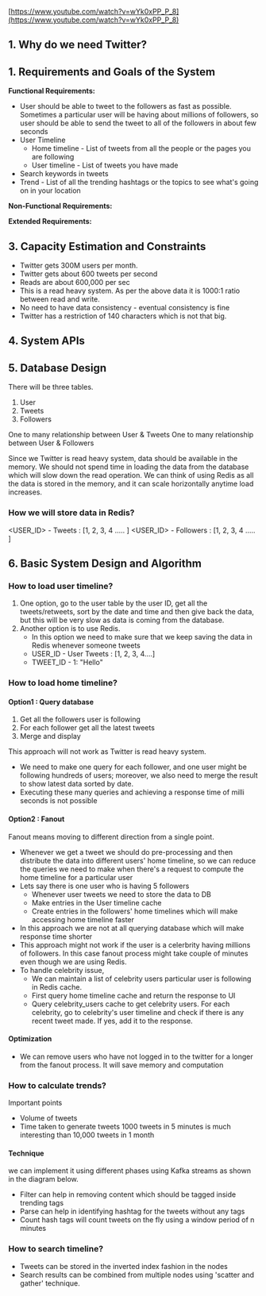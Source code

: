 [https://www.youtube.com/watch?v=wYk0xPP_P_8](https://www.youtube.com/watch?v=wYk0xPP_P_8)

## 1. Why do we need Twitter?

## 1. Requirements and Goals of the System

**Functional Requirements:**

 - User should be able to tweet to the followers as fast as possible. Sometimes a particular user will be having about millions of followers, so user should be able to send the tweet to all of the followers in about few seconds
 - User Timeline
	 - Home timeline - List of tweets from all the people or the pages you are following
	 - User timeline - List of tweets you have made
 - Search keywords in tweets
 - Trend - List of all the trending hashtags or the topics to see what's going on in your location

**Non-Functional Requirements:**

**Extended Requirements:**

## 3. Capacity Estimation and Constraints

- Twitter gets 300M users per month.
- Twitter gets about 600 tweets per second
- Reads are about 600,000 per sec
- This is a read heavy system. As per the above data it is 1000:1 ratio between read and write.
- No need to have data consistency - eventual consistency is fine
- Twitter has a restriction of 140 characters which is not that big.


## 4. System APIs


## 5. Database Design

There will be three tables.
 1. User
 2. Tweets
 3. Followers

 One to many relationship between User & Tweets
 One to many relationship between User & Followers

 Since we Twitter is read heavy system, data should be available in the memory. We should not spend time in loading the data from the database which will slow down the read operation. We can think of using Redis as all the data is stored in the memory, and it can scale horizontally anytime load increases.
### How we will store data in Redis?
<USER_ID> - Tweets : [1, 2, 3, 4 ..... ]
<USER_ID> - Followers : [1, 2, 3, 4 ..... ]

## 6. Basic System Design and Algorithm
### How to load user timeline?
 1. One option, go to the user table by the user ID, get all the tweets/retweets, sort by the date and time and then give back the data, but this will be very slow as data is coming from the database.
 2. Another option is to use Redis.
	- In this option we need to make sure that we keep saving the data in Redis whenever someone tweets
	- USER_ID - User Tweets : [1, 2, 3, 4....]
	- TWEET_ID - 1: "Hello"
### How to load home timeline?
#### Option1 : Query database
 1. Get all the followers user is following
 2. For each follower get all the latest tweets
 3. Merge and display

This approach will  not work as Twitter is read heavy system.
- We need to make one query for each follower, and one user might be following hundreds of users; moreover, we also need to merge the result to show latest data sorted by date.
- Executing these many queries and achieving a response time of milli seconds is not possible
#### Option2 : Fanout
Fanout means moving to different direction from a single point.
- Whenever we get a tweet we should do pre-processing and then distribute the data into different users' home timeline, so we can reduce the queries we need to make when there's a request to compute the home timeline for a particular user
- Lets say there is one user who is having 5 followers
	- Whenever user tweets we need to store the data to DB
	- Make entries in the User timeline cache
	- Create entries in the followers' home timelines which will make accessing home timeline faster
- In this approach we are not at all querying database which will make response time shorter
- This approach might not work if the user is a celerbrity having millions of followers. In this case fanout process might take couple of minutes even though we are using Redis.
- To handle celebrity issue,
	- We can maintain a list of celebrity users particular user is following in Redis cache.
	- First query home timeline cache and return the response to UI
	- Query celebrity_users cache to get celebrity users. For each celebrity, go to celebrity's user timeline and check if there is any recent tweet made. If yes, add it to the response.
#### Optimization
- We can remove users who have not logged in to the twitter for a longer from the fanout process. It will save memory and computation

 ### How to calculate trends?
 Important points
 - Volume of tweets
 - Time taken to generate tweets
1000 tweets in 5 minutes is much interesting than 10,000 tweets in 1 month

#### Technique
we can implement it using different phases using Kafka streams as shown in the diagram below.

 - Filter can help in removing content which should be tagged inside trending tags
 - Parse can help in identifying hashtag for the tweets without any tags
 - Count hash tags will count tweets on the fly using a window period of n minutes

 ### How to search timeline?
 - Tweets can be stored in the inverted index fashion in the nodes
 - Search results can be combined from multiple nodes using 'scatter and gather' technique.

